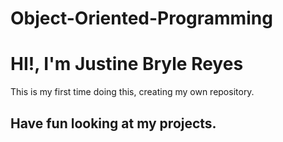 # Object-Oriented-Programming
# HI!, I'm Justine Bryle Reyes
This is my first time doing this, creating my own repository.
## Have fun looking at my projects.
